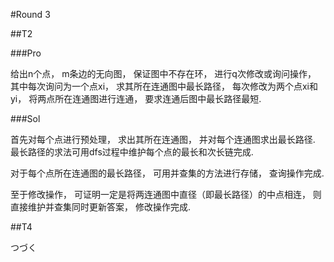#Round 3

##T2

###Pro

给出n个点， m条边的无向图， 保证图中不存在环， 进行q次修改或询问操作， 其中每次询问为一个点xi， 求其所在连通图中最长路径， 每次修改为两个点xi和yi， 将两点所在连通图进行连通， 要求连通后图中最长路径最短.

###Sol

首先对每个点进行预处理， 求出其所在连通图， 并对每个连通图求出最长路径. 最长路径的求法可用dfs过程中维护每个点的最长和次长链完成.

对于每个点所在连通图的最长路径， 可用并查集的方法进行存储， 查询操作完成.

至于修改操作， 可证明一定是将两连通图中直径（即最长路径）的中点相连， 则直接维护并查集同时更新答案， 修改操作完成.

##T4

つづく

